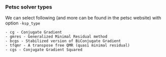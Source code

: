 ### Petsc solver types
We can select following (and more can be found in the petsc website) with option `-ksp_type`
	
	- cg - Conjugate Gradient
	- gmres - Generalized Minimal Residual method
	- bcgs - Stabilized version of BiConjugate Gradient
	- tfqmr - A transpose free QMR (quasi minimal residual)
	- cgs - Conjugate Gradient Squared
